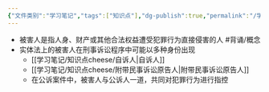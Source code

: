 ```yaml
---
{"文件类别":"学习笔记","tags":["知识点"],"dg-publish":true,"permalink":"/学习笔记/知识点cheese/被害人/","dgPassFrontmatter":true}
---
```


- 被害人是指人身、财产或其他合法权益遭受犯罪行为直接侵害的人 #背诵/概念 
- 实体法上的被害人在刑事诉讼程序中可能以多种身份出现
	- [[学习笔记/知识点cheese/自诉人\|自诉人]]
	- [[学习笔记/知识点cheese/附带民事诉讼原告人\|附带民事诉讼原告人]]
	- 在公诉案件中，被害人与公诉人一道，共同对犯罪行为进行指控